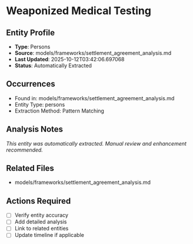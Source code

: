 # Weaponized Medical Testing

## Entity Profile
- **Type**: Persons
- **Source**: models/frameworks/settlement_agreement_analysis.md
- **Last Updated**: 2025-10-12T03:42:06.697068
- **Status**: Automatically Extracted

## Occurrences
- Found in: models/frameworks/settlement_agreement_analysis.md
- Entity Type: persons
- Extraction Method: Pattern Matching

## Analysis Notes
*This entity was automatically extracted. Manual review and enhancement recommended.*

## Related Files
- models/frameworks/settlement_agreement_analysis.md

## Actions Required
- [ ] Verify entity accuracy
- [ ] Add detailed analysis
- [ ] Link to related entities
- [ ] Update timeline if applicable
